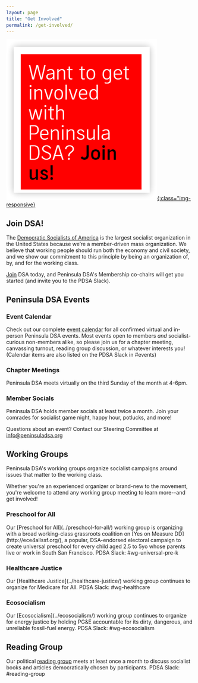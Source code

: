 ```yaml
---
layout: page
title: "Get Involved"
permalink: /get-involved/
---
```


[![Want to get involved with Peninsula DSA? Join us!](/assets/images/getinvolved.png){:class="img-responsive}](https://act.dsausa.org/donate/dsa_recommit_2022/)

<h2>Join DSA!</h2>

The [Democratic Socialists of America](https://www.dsausa.org/) is the largest socialist organization in the United States because we’re a member-driven mass organization. We believe that working people should run both the economy and civil society, and we show our commitment to this principle by being an organization of, by, and for the working class. 

[Join](https://www.dsausa.org/join) DSA today, and Peninsula DSA's Membership co-chairs will get you started (and invite you to the PDSA Slack).

<h2>Peninsula DSA Events</h2>

<h3>Event Calendar</h3>

Check out our complete [event calendar](../calendar) for all confirmed virtual and in-person Peninsula DSA events. 
Most events open to members _and_ socialist-curious non-members alike, so please join us for a chapter meeting, canvassing turnout, reading group discussion, or whatever interests you! (Calendar items are also listed on the PDSA Slack in #events) 

<h3>Chapter Meetings</h3>
Peninsula DSA meets virtually on the third Sunday of the month at 4-6pm.

<h3>Member Socials</h3>
Peninsula DSA holds member socials at least twice a month. Join your comrades for socialist game night, happy hour, potlucks, and more!

Questions about an event? Contact our Steering Committee at [info@peninsuladsa.org](mailto:info@peninsuladsa.org)

<h2>Working Groups</h2>

Peninsula DSA's working groups organize socialist campaigns around issues that matter to the working class. 

Whether you're an experienced organizer or brand-new to the movement, you're welcome to attend any working group meeting to learn more--and get involved!

<h3>Preschool for All</h3>
Our [Preschool for All](../preschool-for-all/) working group is organizing with a broad working-class grassroots coalition on [Yes on Measure DD](http://ece4allssf.org/), a popular, DSA-endorsed electoral campaign to create universal preschool for every child aged 2.5 to 5yo whose parents live or work in South San Francisco. PDSA Slack: #wg-universal-pre-k

<h3>Healthcare Justice</h3>
Our [Healthcare Justice](../healthcare-justice/) working group continues to organize for Medicare for All. PDSA Slack: #wg-healthcare

<h3>Ecosocialism</h3>
Our [Ecosocialism](../ecosocialism/) working group continues to organize for energy justice by holding PG&E accountable for its dirty, dangerous, and unreliable fossil-fuel energy. PDSA Slack: #wg-ecosocialism

<h2>Reading Group</h2>

Our political [reading group](../political-reading/) meets at least once a month to discuss socialist books and articles democratically chosen by participants. PDSA Slack: #reading-group
